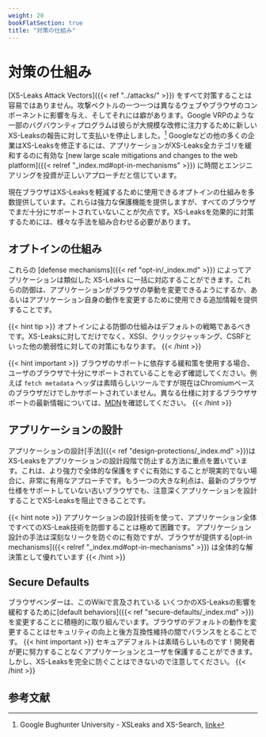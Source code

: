 ```yaml
---
weight: 20
bookFlatSection: true
title: "対策の仕組み"
---
```


# 対策の仕組み

[XS-Leaks Attack Vectors]({{< ref "../attacks/" >}}) をすべて対策することは容易ではありません。攻撃ベクトルの一つ一つは異なるウェブやブラウザのコンポーネントに影響を与え、そしてそれには癖があります。Google VRPのような一部のバグバウンティプログラムは彼らが大規模な改修に注力するために新しいXS-Leaksの報告に対して支払いを停止しました。[^1] Googleなどの他の多くの企業はXS-Leaksを修正するには、アプリケーションがXS-Leaks全カテゴリを緩和するのに有効な [new large scale mitigations and changes to the web platform]({{< relref "_index.md#opt-in-mechanisms" >}}) に時間とエンジニアリングを投資が正しいアプローチだと信じています。

現在ブラウザはXS-Leaksを軽減するために使用できるオプトインの仕組みを多数提供しています。これらは強力な保護機能を提供しますが、すべてのブラウザでまだ十分にサポートされていないことが欠点です。XS-Leaksを効果的に対策するためには、様々な手法を組み合わせる必要があります。

## オプトインの仕組み

これらの [defense mechanisms]({{< ref "opt-in/_index.md" >}}) によってアプリケーションは類似した XS-Leaks に一括に対応することができます。これらの防御は、アプリケーションがブラウザの挙動を変更できるようにするか、あるいはアプリケーション自身の動作を変更するために使用できる追加情報を提供することです。

{{< hint tip >}}
オプトインによる防御の仕組みはデフォルトの戦略であるべきです。XS-Leaksに対してだけでなく、XSSI、クリックジャッキング、CSRFといった他の脆弱性に対しての対策にもなります。
{{< /hint >}}

{{< hint important >}}
ブラウザのサポートに依存する緩和策を使用する場合、ユーザのブラウザで十分にサポートされていることを必ず確認してください。例えば `fetch metadata` ヘッダは素晴らしいツールですが現在はChromiumベースのブラウザだけでしかサポートされていません。異なる仕様に対するブラウザサポートの最新情報については、[MDN](https://developer.mozilla.org/en-US/)を確認してください。
{{< /hint >}}

## アプリケーションの設計

アプリケーションの設計[手法]({{< ref "design-protections/_index.md" >}})はXS-Leaksをアプリケーションの設計段階で防止する方法に重点を置いています。これは、より強力で全体的な保護をすぐに有効にすることが現実的でない場合に、非常に有用なアプローチです。もう一つの大きな利点は、最新のブラウザ仕様をサポートしていない古いブラウザでも、注意深くアプリケーションを設計することでXS-Leaksを阻止できることです。

{{< hint note >}}
アプリケーションの設計技術を使って、アプリケーション全体ですべてのXS-Leak技術を防御することは極めて困難です。 アプリケーション設計の手法は深刻なリークを防ぐのに有効ですが、ブラウザが提供する[opt-in mechanisms]({{< relref "_index.md#opt-in-mechanisms" >}}) は全体的な解決策として優れています
{{< /hint >}}

## Secure Defaults

ブラウザベンダーは、このWikiで言及されている いくつかのXS-Leaksの影響を緩和するために[default behaviors]({{< ref "secure-defaults/_index.md" >}})を変更することに積極的に取り組んでいます。ブラウザのデフォルトの動作を変更することはセキュリティの向上と後方互換性維持の間でバランスをとることです。
{{< hint important >}}
セキュアデフォルトは素晴らしいものです！開発者が更に努力することなくアプリケーションとユーザを保護することができます。しかし、XS-Leaksを完全に防ぐことはできないので注意してください。
{{< /hint >}}

## 参考文献

[^1]: Google Bughunter University - XSLeaks and XS-Search, [link](https://sites.google.com/site/bughunteruniversity/nonvuln/xsleaks)
